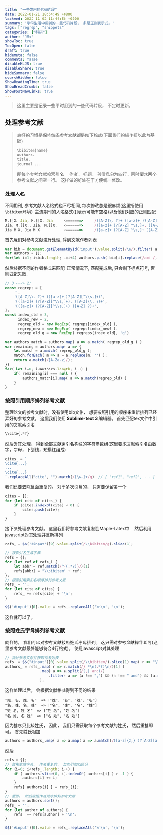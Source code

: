 ```yaml
---
title: "一些常用的代码片段"
date: 2022-01-21 18:34:49 +0800
lastmod: 2022-11-02 11:44:58 +0800
summary: '学习生活中用到的一些代码片段， 多是正则表示式。'
tags: ["regrep", "snippets"]
categories: ["科研"]
author: "JMx"
showToc: true
TocOpen: false
draft: true
hidemeta: false
comments: false
disableHLJS: true 
disableShare: true
hideSummary: false
searchHidden: false
ShowReadingTime: true
ShowBreadCrumbs: false
ShowPostNavLinks: true
---
```


> 这里主要是记录一些平时用到的一些代码片段， 不定时更新。

## 处理参考文献

> 良好的习惯是保持每条参考文献都是如下格式(下面我们的操作都以此为基础)
> ```javascript
> \bibitem{name}
> authors.
> title.
> journal ...
> ```
> 即每个参考文献按索引名， 作者， 标题， 刊信息分为四行，同时要求两个参考文献之间空一行。 这样做的好处在于方便统一修改。 


### 处理人名
不同期刊, 参考文献人名格式也不尽相同, 每次修改总是很麻烦(这里指使用```\bibitem```环境). 
主流期刊的人名格式([]表示可能有空格)以及他们对应的正则匹配
```javascript
M.[]X. Jia, M.[]X. Jia     <=======>     /([A-Z]\. ?)+ ([a-z]+ )?[A-Z][^\s,]+/g
Jia, M.[]X., Jia, M.[]X.   <=======>     /([a-z]+ )?[A-Z][^\s,]+, ([A-Z]\. ?)+/g
Jia M X, Jia M X           <=======>     /([a-z]+ )?[A-Z][^\s,]+ ([A-Z]\. ?)+/g
```
首先我们对参考文献进行处理, 得到文献作者列表
```javascript
var bib = document.getElementById('input').value.split(/\n/).filter( a => a.match('[a-z]') );
var authors = [];
for(let i=1; i<bib.length; i=i+4) authors.push( bib[i].replace(/and /, ', ') );
```
然后根据不同的作者格式来匹配, 正常情况下, 匹配完成后, 只会剩下标点符号, 否则匹配失败.
```javascript
// 3 ---> 2;
const regreps = [
	'',
	'([A-Z]\\. ?)+ (([a-z]+ )?[A-Z][^\\s,]+)',
	'(([a-z]+ )?[A-Z][^\\s,]+), ([A-Z]\\. ?)+',
	'(([a-z]+ )?[A-Z][^\\s,]+) ([A-Z] ?)+',
];
const index_old = 3, 
	  index_new = 2,
      regrep_old = new RegExp( regreps[index_old] ),
	  regrep_new = new RegExp( regreps[index_new] ),
	  regrep_old_g = new RegExp( regreps[index_old], 'g');

var authors_match = authors.map( a => a.match( regrep_old_g ) )
var remaining = authors.map( a => {
	let match = a.match( regrep_old_g );
	match.forEach( m => a = a.replace(m, '') );
	return a.match(/[A-Za-z]/);
})
for( let i=0; i<authors.length; i++) {
	if( remaining[i] === null ) {
		authors_match[i].map( a => a.match(regrep_old) )
	}
}

```




### 按照引用顺序排列参考文献
整理论文的参考文献时，没有使用bib文件， 想要按照引用的顺序来重新排列已经弄好的参考文献。 这里我们使用 **Sublime-text 3** 编辑器。 首先匹配tex文件中引用的文献索引名
```javascript
\\cite{.*?}
```
然后对其处理， 得到全部文献索引名构成的字符串数组(这里要求文献索引名由数字，字母，下划线，短横杠组成)
```javascript
cites_ = `
\cite{...}
...
\cite{...}
`.replaceAll("cite", "").match(/[\w-]+/g)  // [ "ref1", "ref2", ... ]
```
我们还要去除里面重复的。 对于多次引用的， 只需要保留第一个
```javascript
cites = [];
for (let cite of cites_) {
	if (cites.indexOf(cite) < 0) {
		cites.push(cite);		
	}
}
```
接下来处理参考文献。 这里我们将参考文献复制到Maple-Latex中， 然后利用javascript对其处理并重新排列
```javascript
refs_ = $$('#input')[0].value.split(/\\bibitem/g).slice(1);

// 按索引名生成字典
refs = {};
for (let ref of refs_) {
	let abbr = ref.match(/^{(.*?)}/)[1]
	refs[abbr] = "\\bibitem" + ref;
};
// 根据引用索引名顺序排列参考文献
refs_ = '';
for (let cite of cites) {
	refs_ += refs[cite] + '\n';
}

$$('#input')[0].value = refs_.replaceAll('\n\n', '\n');
```
这样就可以了。



### 按照姓氏字母排列参考文献
同样地， 我们可以对参考文献按照姓氏字母排列。 这只需对参考文献操作即可(这里参考文献最好能够符合4行格式)。 使用javascript对其处理
```javascript
// 拆分参考文献并获取作者列表
refs_ = $$("#input")[0].value.split(/\\bibitem/).slice(1).map( r => "\\bibitem" + r );
authors_ = refs_.map( r => r.match(/} *\n(.*?)\n/)[1] )
		   		.map( a => a.split(/(,| and)/)
		   			.filter( a => (a !== ",") && (a !== " and") && (a.replace(/ +/, '') !== "") ) 
		    	);
```
这样处理以后， 会根据文献格式得到不同的结果
```
"姓, 名, 姓, 名"  => ["姓", "名", "姓", "名"]
"名, 姓, 名, 姓"  => ["名", "姓", "名", "姓"]
"姓 名, 姓 名"  => ["姓 名", "姓 名"]
"名 姓, 名 姓"  => ["名 姓", "名 姓"]
```
因为排序只比较姓氏， 因此， 我们只需获取每个参考文献的姓氏， 然后重排即可。 首先姓氏相加
```javascript
authors = authors_.map( a => a.map( a => a.match(/([a-z]{2,} )?[A-Z][a-zA-Z]+/)[0] ) ).map( a => a.reduce( (i, j) => i+j) ) 
```
然后
```javascript
refs = {};
// 首先生成字典， 作者重复的， 加索引加以区分
for (i=0; i<refs_.length; i++) {
	if ( authors.slice(0, i).indexOf( authors[i] ) > -1 ) {
		authors[i] += i;
	}
	refs[ authors[i] ] = refs_[i];
}
// 重排， 然后根据作者顺序排列参考文献
authors = authors.sort();
refs_ = '';
for (let author of authors) {
	refs_ += refs[author] + '\n';
}

$$('#input')[0].value = refs_.replaceAll('\n\n', '\n');
```








